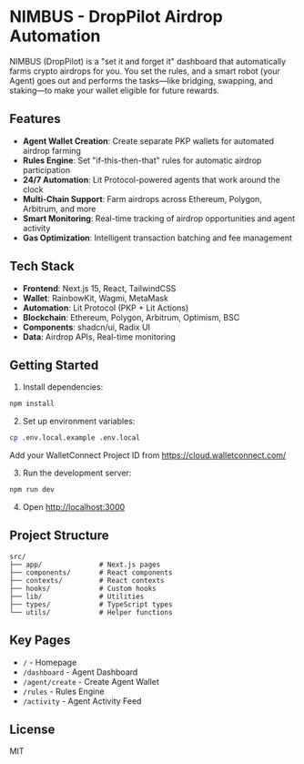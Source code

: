 # NIMBUS - DropPilot Airdrop Automation

NIMBUS (DropPilot) is a "set it and forget it" dashboard that automatically farms crypto airdrops for you. You set the rules, and a smart robot (your Agent) goes out and performs the tasks—like bridging, swapping, and staking—to make your wallet eligible for future rewards.

## Features

- **Agent Wallet Creation**: Create separate PKP wallets for automated airdrop farming
- **Rules Engine**: Set "if-this-then-that" rules for automatic airdrop participation
- **24/7 Automation**: Lit Protocol-powered agents that work around the clock
- **Multi-Chain Support**: Farm airdrops across Ethereum, Polygon, Arbitrum, and more
- **Smart Monitoring**: Real-time tracking of airdrop opportunities and agent activity
- **Gas Optimization**: Intelligent transaction batching and fee management

## Tech Stack

- **Frontend**: Next.js 15, React, TailwindCSS
- **Wallet**: RainbowKit, Wagmi, MetaMask
- **Automation**: Lit Protocol (PKP + Lit Actions)
- **Blockchain**: Ethereum, Polygon, Arbitrum, Optimism, BSC
- **Components**: shadcn/ui, Radix UI
- **Data**: Airdrop APIs, Real-time monitoring

## Getting Started

1. Install dependencies:

```bash
npm install
```

2. Set up environment variables:

```bash
cp .env.local.example .env.local
```

Add your WalletConnect Project ID from https://cloud.walletconnect.com/

3. Run the development server:

```bash
npm run dev
```

4. Open [http://localhost:3000](http://localhost:3000)

## Project Structure

```
src/
├── app/              # Next.js pages
├── components/       # React components
├── contexts/         # React contexts
├── hooks/            # Custom hooks
├── lib/              # Utilities
├── types/            # TypeScript types
└── utils/            # Helper functions
```

## Key Pages

- `/` - Homepage
- `/dashboard` - Agent Dashboard
- `/agent/create` - Create Agent Wallet
- `/rules` - Rules Engine
- `/activity` - Agent Activity Feed

## License

MIT
